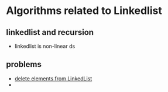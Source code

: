 # Algorithms related to Linkedlist
## linkedlist and recursion
* linkedlist is non-linear ds

## problems
* [delete elements from LinkedList]()
* 
